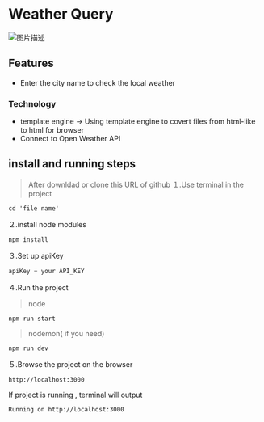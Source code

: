 # Weather Query
![图片描述](https://img.onl/EmKlxR)

## Features
- Enter the city name to check the local weather

### Technology
- template engine -> Using template engine to covert files from html-like to html for browser
- Connect to Open Weather API

## **install and running steps**

> After downldad or clone this URL of github
１.Use terminal in the project

```properties
cd 'file name'
```

２.install node modules

```properties
npm install
```

３.Set up apiKey

```js
apiKey = your API_KEY
```
４.Run the project
> node
```properties
npm run start
```
> nodemon( if you need)
```properties
npm run dev
```

５.Browse the project on the browser

```
http://localhost:3000
```

If project is running , terminal will output
```
Running on http://localhost:3000
```

